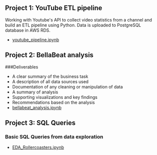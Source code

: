 ## Project 1: YouTube ETL pipeline
Working with Youtube's API to collect video statistics from a channel and build an ETL pipeline using Python.
Data is uploaded to PostgreSQL database in AWS RDS.

- [youtube_pipeline.ipynb](https://github.com/RadoslawJDA/Portfolio/blob/main/YouTube-pipeline/youtube_pipeline.ipynb)


## Project 2: BellaBeat analysis
###Deliverables
- A clear summary of the business task
- A description of all data sources used
- Documentation of any cleaning or manipulation of data
- A summary of analysis
- Supporting visualizations and key findings
- Recommendations based on the analysis
- [bellabeat_analysis.ipynb](https://github.com/RadoslawJDA/Portfolio/blob/main/BellaBeat_analysis/bellabeat_analysis.ipynb)

## Project 3: SQL Queries
### Basic SQL Queries from data exploration
- [EDA_Rollercoasters.ipynb](https://github.com/RadoslawJDA/Portfolio/blob/main/Rollercoaster-EDA/EDA_Rollercoasters.ipynb)
